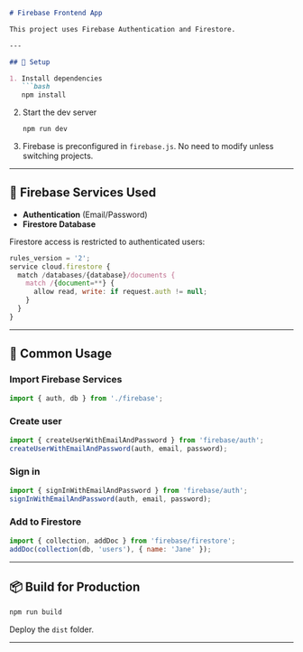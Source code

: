 
````markdown
# Firebase Frontend App

This project uses Firebase Authentication and Firestore.

---

## 🔧 Setup

1. Install dependencies  
   ```bash
   npm install
````

2. Start the dev server

   ```bash
   npm run dev
   ```

3. Firebase is preconfigured in `firebase.js`. No need to modify unless switching projects.

---

## 🔐 Firebase Services Used

* **Authentication** (Email/Password)
* **Firestore Database**

Firestore access is restricted to authenticated users:

```js
rules_version = '2';
service cloud.firestore {
  match /databases/{database}/documents {
    match /{document=**} {
      allow read, write: if request.auth != null;
    }
  }
}
```

---

## 🧪 Common Usage

### Import Firebase Services

```js
import { auth, db } from './firebase';
```

### Create user

```js
import { createUserWithEmailAndPassword } from 'firebase/auth';
createUserWithEmailAndPassword(auth, email, password);
```

### Sign in

```js
import { signInWithEmailAndPassword } from 'firebase/auth';
signInWithEmailAndPassword(auth, email, password);
```

### Add to Firestore

```js
import { collection, addDoc } from 'firebase/firestore';
addDoc(collection(db, 'users'), { name: 'Jane' });
```

---

## 📦 Build for Production

```bash
npm run build
```

Deploy the `dist` folder.

---


```
```
